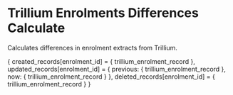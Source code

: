 # Trillium Enrolments Differences Calculate
Calculates differences in enrolment extracts from Trillium.

{
    created_records[enrolment_id] = {
        trillium_enrolment_record
    },
    updated_records[enrolment_id] = {
        previous: {
            trillium_enrolment_record
        },
        now: {
            trillium_enrolment_record
        }
    },
    deleted_records[enrolment_id] = {
        trillium_enrolment_record
    }
}
